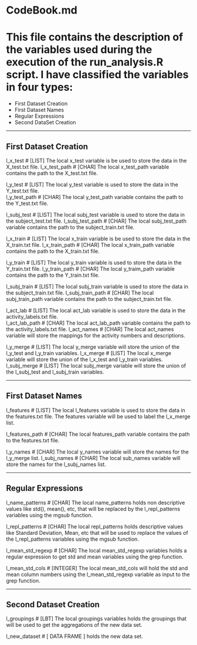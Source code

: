 # CodeBook.md
# This file contains the description of the variables used during the execution of the run_analysis.R script. I have classified the variables in four types:
  * First Dataset Creation
  * First Dataset Names
  * Regular Expressions
  * Second DataSet Creation

----------------------------------------------------------------------------------------------------------------------
First Dataset Creation
----------------------------------------------------------------------------------------------------------------------

l_x_test          # [LIST] The local x_test variable is be used to store the data in the X_test.txt file.
l_x_test_path     # [CHAR] The local x_test_path variable contains the path to the X_test.txt file.

l_y_test          # [LIST] The local y_test variable is used to store the data in the Y_test.txt file.    
l_y_test_path     # [CHAR] The local y_test_path variable contains the path to the Y_test.txt file.  

l_subj_test       # [LIST] The local subj_test variable is used to store the data in the subject_test.txt file.
l_subj_test_path  # [CHAR] The local subj_test_path variable contains the path to the subject_train.txt file.

l_x_train         # [LIST] The local x_train variable is be used to store the data in the X_train.txt file.
l_x_train_path    # [CHAR] The local x_train_path variable contains the path to the X_train.txt file.

l_y_train         # [LIST] The local y_train variable is used to store the data in the Y_train.txt file.
l_y_train_path    # [CHAR] The local y_traim_path variable contains the path to the Y_train.txt file.

l_subj_train      # [LIST] The local subj_train variable is used to store the data in the subject_train.txt file.
l_subj_train_path # [CHAR] The local subj_train_path variable contains the path to the subject_train.txt file.

l_act_lab         # [LIST] The local act_lab variable is used to store the data in the activity_labels.txt file.   
l_act_lab_path    # [CHAR] The local act_lab_path variable contains the path to the activity_labels.txt file. 
l_act_names       # [CHAR] The local act_names variable will store the mappings for the activity numbers and                                     descriptions.

l_y_merge         # [LIST] The local y_merge variable will store the union of the l_y_test and l_y_train variables.
l_x_merge         # [LIST] The local x_merge variable will store the union of the l_x_test and l_y_train variables.
l_subj_merge      # [LIST] The local subj_merge variable will store the union of the l_subj_test and l_subj_train                                 variables.

----------------------------------------------------------------------------------------------------------------------
First Dataset Names
----------------------------------------------------------------------------------------------------------------------

l_features        # [LIST] The local l_features variable is used to store the data in the features.txt file. The
                           features variable will be used to label the l_x_merge list.
                           
l_features_path   # [CHAR] The local features_path variable contains the path to the features.txt file.

l_y_names         # [CHAR] The local y_names variable will store the names for the l_y_merge list.
l_subj_names      # [CHAR] The local sub_names variable will store the names for the l_subj_names list.

----------------------------------------------------------------------------------------------------------------------
Regular Expressions
----------------------------------------------------------------------------------------------------------------------

l_name_patterns   # [CHAR] The local name_patterns holds non descriptive values like std(), mean(), etc, that will be                            replaced by the l_repl_patterns variables using the mgsub function. 

l_repl_patterns   # [CHAR] The local repl_patterns holds descriptive values like Standard Deviation, Mean, etc that                              will be used to replace the values of the l_repl_patterns variables using the mgsub                                   function. 

l_mean_std_regexp # [CHAR] The local mean_std_regexp variables holds a regular expression to get std and mean                                    variables using the grep function.

l_mean_std_cols   # [INTEGER] The local mean_std_cols will hold the std and mean column numbers using the                                              l_mean_std_regexp variable as input to the grep function.

----------------------------------------------------------------------------------------------------------------------
Second Dataset Creation
----------------------------------------------------------------------------------------------------------------------

l_groupings     # [LBT] The local groupings variables holds the groupings that will be used to get the aggregations of                         the new data set.

l_new_dataset  # [ DATA FRAME ] holds the new data set.
